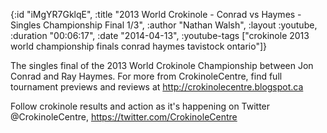 {:id "iMgYR7GklqE",
 :title
 "2013 World Crokinole - Conrad vs Haymes - Singles Championship Final 1/3",
 :author "Nathan Walsh",
 :layout :youtube,
 :duration "00:06:17",
 :date "2014-04-13",
 :youtube-tags
 ["crokinole 2013 world championship finals conrad haymes tavistock ontario"]}


The singles final of the 2013 World Crokinole Championship between Jon Conrad and Ray Haymes. For more from CrokinoleCentre, find full tournament previews and reviews at http://crokinolecentre.blogspot.ca

Follow crokinole results and action as it's happening on Twitter @CrokinoleCentre, https://twitter.com/CrokinoleCentre
